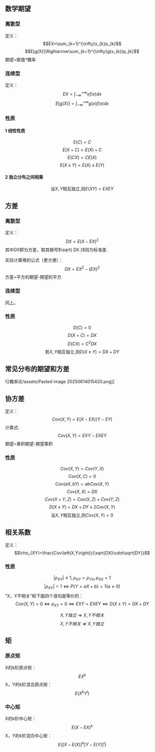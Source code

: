 ## 数学期望
### 离散型
定义：
$$EX=\sum_{k=1}^{\infty}x_{k}p_{k}$$
$$E[g(X)]\Rightarrow\sum_{k=1}^{\infty}g(x_{k})p_{k}$$
期望=取值\*概率
### 连续型
定义：
$$EX=\int_{-\infty}^{+\infty}xf\left(x\right)dx$$
$$E[g(X)]=\int_{-\infty}^{+\infty}g(x)f(x)dx$$
### 性质
#### 1 线性性质
$$E\left(C\right)=C$$
$$E\left(X+C\right)=E\left(X\right)+C$$
$$E\left(CX\right)=CE\left(X\right)$$
$$E\left(X\pm Y\right)=E\left(X\right)\pm E\left(Y\right)$$
#### 2 独立分布之间相乘
$$\text{设}X,Y\text{相互独立,则}E(XY)=EXEY$$
## 方差
### 离散型
定义：
$$DX=E(X-EX)^{2}$$
其中$DX$即为方差，取其根号$\sqrt{ DX }$则为标准差.

实际计算用的公式（更方便）：
$$DX=EX^{2}-(EX)^{2}$$
方差=平方的期望-期望的平方
### 连续型
同上。
### 性质
$$D\left(C\right)=0$$
$$D\left(X+C\right)=DX$$
$$D(CX)=C^{2}DX$$$$\text{若}X,Y\text{相互独立,则}D\left(X\pm Y\right)=DX+DY$$
## 常见分布的期望和方差
![[概率论/assets/Pasted image 20250614015420.png]]
## 协方差
定义：
$$Cov(X,Y)=E(X-EX)(Y-EY)$$
计算式:
$$Cov(X,Y)=EXY-EXEY$$
期望=乘积期望-期望乘积
### 性质
$$Cov\left(X,Y\right)=Cov\left(Y,X\right)$$
$$Cov\left(X,C\right)=0$$
$$Cov\left(aX,bY\right)=abCov\left(X,Y\right)$$
$$Cov\left(X,X\right)=DX$$
$$Cov\left(X+Y,Z\right)=Cov\left(X,Z\right)+Cov\left(Y,Z\right)$$
$$D\left(X\pm Y\right)=DX+DY\pm2Cov\left(X,Y\right)$$
$$\text{设}X,Y\text{相互独立,则}Co\nu(X,Y)=0$$
## 相关系数
定义：
$$\rho_{XY}=\frac{Cov\left(X,Y\right)}{\sqrt{DX}\cdot\sqrt{DY}}$$
### 性质
$$\left|\rho_{XY}\right|\leq1,\rho_{XY}=\rho_{YX},\rho_{XX}=1$$
$$\left|\rho_{XY}\right|=1\Leftrightarrow P\left\{Y=aX+b\right\}=1\left(a\neq0\right)$$
“X，Y不相关”和下面四个语句是等价的：
$$\mathrm{Cov}(X,Y)=0\Leftrightarrow\rho_{XY}=0\Leftrightarrow EXY=EXEY\Leftrightarrow D(X\pm Y)=DX+DY$$

$$
X,Y独立\Rightarrow X,Y不相关
$$
$$
X,Y不相关\nRightarrow X,Y独立
$$
## 矩
### 原点矩
X的k阶原点矩：
$$EX^{k}$$
X，Y的k阶混合原点矩：
$$E(X^kY^l)$$
### 中心矩
X的k阶中心矩：
$$E\left(X-EX\right)^k$$
X，Y的k阶混合中心矩：
$$E\{[X-E(X)]^k[Y-E(Y)]^l\}$$
